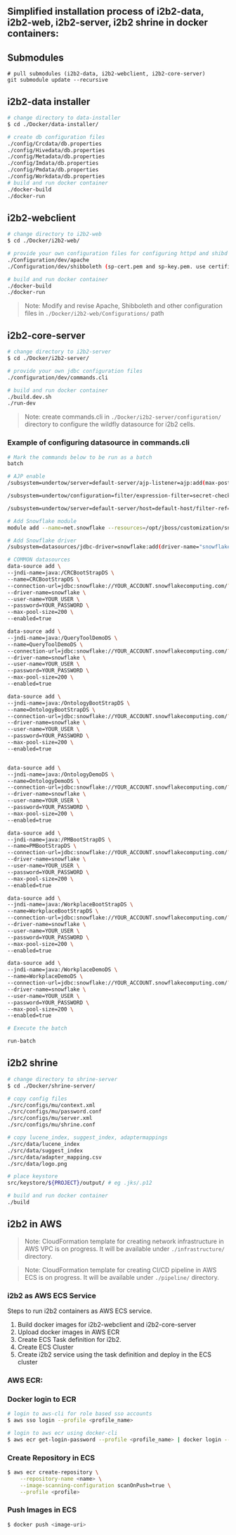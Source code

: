 ## Simplified installation process of i2b2-data, i2b2-web, i2b2-server, i2b2 shrine in docker containers:


## Submodules
```
# pull submodules (i2b2-data, i2b2-webclient, i2b2-core-server)
git submodule update --recursive
```

## i2b2-data installer 
```sh
# change directory to data-installer
$ cd ./Docker/data-installer/

# create db configuration files 
./config/Crcdata/db.properties 
./config/Hivedata/db.properties
./config/Metadata/db.properties
./config/Imdata/db.properties 
./config/Pmdata/db.properties 
./config/Workdata/db.properties
# build and run docker container
./docker-build
./docker-run

```
##  i2b2-webclient

```sh
# change directory to i2b2-web
$ cd ./Docker/i2b2-web/

# provide your own configuration files for configuring httpd and shibd services
./Configuration/dev/apache
./Configuration/dev/shibboleth (sp-cert.pem and sp-key.pem. use certificate.cnf to generate keys)

# build and run docker container
./docker-build
./docker-run

```
> Note: Modify and revise Apache, Shibboleth and other configuration files  in `./Docker/i2b2-web/Configurations/` path

##  i2b2-core-server

```sh
# change directory to i2b2-server
$ cd ./Docker/i2b2-server/

# provide your own jdbc configuration files 
./configuration/dev/commands.cli

# build and run docker container
./build.dev.sh
./run-dev

```
> Note: create commands.cli in `./Docker/i2b2-server/configuration/` directory to configure the wildfly datasource for i2b2 cells.

### Example of configuring datasource in commands.cli
```sh
# Mark the commands below to be run as a batch
batch

# AJP enable
/subsystem=undertow/server=default-server/ajp-listener=ajp:add(max-post-size=10485760000,socket-binding=ajp, scheme=http)

/subsystem=undertow/configuration=filter/expression-filter=secret-checker:add(expression="not equals(%{r,secret}, 'YOUR_SECRET') -> response-code(403)")

/subsystem=undertow/server=default-server/host=default-host/filter-ref=secret-checker:add(predicate="equals(%p, 8009)")

# Add Snowflake module
module add --name=net.snowflake --resources=/opt/jboss/customization/snowflake-jdbc-3.13.30.jar

# Add Snowflake driver
/subsystem=datasources/jdbc-driver=snowflake:add(driver-name="snowflake",driver-module-name="net.snowflake",driver-class-name=net.snowflake.client.jdbc.SnowflakeDriver)

# COMMON datasources
data-source add \
--jndi-name=java:/CRCBootStrapDS \
--name=CRCBootStrapDS \
--connection-url=jdbc:snowflake://YOUR_ACCOUNT.snowflakecomputing.com/?db=I2B2_DEV&schema=I2B2HIVE&warehouse=I2B2_DEV_WH&role=I2B2_DEV_APP_ROLE&CLIENT_RESULT_COLUMN_CASE_INSENSITIVE=true \
--driver-name=snowflake \
--user-name=YOUR_USER \
--password=YOUR_PASSWORD \
--max-pool-size=200 \
--enabled=true

data-source add \
--jndi-name=java:/QueryToolDemoDS \
--name=QueryToolDemoDS \
--connection-url=jdbc:snowflake://YOUR_ACCOUNT.snowflakecomputing.com/?db=I2B2_DEV&schema=I2B2DATA&warehouse=I2B2_DEV_WH&role=I2B2_DEV_APP_ROLE&CLIENT_RESULT_COLUMN_CASE_INSENSITIVE=true \
--driver-name=snowflake \
--user-name=YOUR_USER \
--password=YOUR_PASSWORD \
--max-pool-size=200 \
--enabled=true

data-source add \
--jndi-name=java:/OntologyBootStrapDS \
--name=OntologyBootStrapDS \
--connection-url=jdbc:snowflake://YOUR_ACCOUNT.snowflakecomputing.com/?db=I2B2_DEV&schema=I2B2HIVE&warehouse=I2B2_DEV_WH&role=I2B2_DEV_APP_ROLE&CLIENT_RESULT_COLUMN_CASE_INSENSITIVE=true \
--driver-name=snowflake \
--user-name=YOUR_USER \
--password=YOUR_PASSWORD \
--max-pool-size=200 \
--enabled=true


data-source add \
--jndi-name=java:/OntologyDemoDS \
--name=OntologyDemoDS \
--connection-url=jdbc:snowflake://YOUR_ACCOUNT.snowflakecomputing.com/?db=I2B2_DEV&schema=I2B2METADATA&warehouse=I2B2_DEV_WH&role=I2B2_DEV_APP_ROLE&CLIENT_RESULT_COLUMN_CASE_INSENSITIVE=true \
--driver-name=snowflake \
--user-name=YOUR_USER \
--password=YOUR_PASSWORD \
--max-pool-size=200 \
--enabled=true

data-source add \
--jndi-name=java:/PMBootStrapDS \
--name=PMBootStrapDS \
--connection-url=jdbc:snowflake://YOUR_ACCOUNT.snowflakecomputing.com/?db=I2B2_DEV&schema=I2B2PM&warehouse=I2B2_DEV_WH&role=I2B2_DEV_APP_ROLE&CLIENT_RESULT_COLUMN_CASE_INSENSITIVE=true \
--driver-name=snowflake \
--user-name=YOUR_USER \
--password=YOUR_PASSWORD \
--max-pool-size=200 \
--enabled=true

data-source add \
--jndi-name=java:/WorkplaceBootStrapDS \
--name=WorkplaceBootStrapDS \
--connection-url=jdbc:snowflake://YOUR_ACCOUNT.snowflakecomputing.com/?db=I2B2_DEV&schema=I2B2HIVE&warehouse=I2B2_DEV_WH&role=I2B2_DEV_APP_ROLE&CLIENT_RESULT_COLUMN_CASE_INSENSITIVE=true \
--driver-name=snowflake \
--user-name=YOUR_USER \
--password=YOUR_PASSWORD \
--max-pool-size=200 \
--enabled=true

data-source add \
--jndi-name=java:/WorkplaceDemoDS \
--name=WorkplaceDemoDS \
--connection-url=jdbc:snowflake://YOUR_ACCOUNT.snowflakecomputing.com/?db=I2B2_DEV&schema=I2B2WORKDATA&warehouse=I2B2_DEV_WH&role=I2B2_DEV_APP_ROLE&CLIENT_RESULT_COLUMN_CASE_INSENSITIVE=true \
--driver-name=snowflake \
--user-name=YOUR_USER \
--password=YOUR_PASSWORD \
--max-pool-size=200 \
--enabled=true

# Execute the batch

run-batch
```
##  i2b2 shrine
```sh
# change directory to shrine-server
$ cd ./Docker/shrine-server/

# copy config files 
./src/configs/mu/context.xml
./src/configs/mu/password.conf
./src/configs/mu/server.xml
./src/configs/mu/shrine.conf

# copy lucene_index, suggest_index, adaptermappings
./src/data/lucene_index
./src/data/suggest_index
./src/data/adapter_mapping.csv
./src/data/logo.png

# place keystore
src/keystore/${PROJECT}/output/ # eg .jks/.p12

# build and run docker container
./build

```

## i2b2 in AWS

> Note: CloudFormation template for creating network infrastructure in AWS VPC is on progress. It will be available under  `./infrastructure/` directory.

> Note: CloudFormation template for creating CI/CD pipeline in AWS ECS is on progress. It will be available under  `./pipeline/` directory.

### i2b2 as AWS ECS Service
Steps to run i2b2 containers as AWS ECS service.
1. Build docker images for i2b2-webclient and i2b2-core-server
2. Upload docker images in AWS ECR
2. Create ECS Task definition for i2b2.
3. Create ECS Cluster
4. Create i2b2 service using the task definition and deploy in the ECS cluster

### AWS ECR:

### Docker login to ECR
```sh
# login to aws-cli for role based sso accounts
$ aws sso login --profile <profile_name>

# login to aws ecr using docker-cli
$ aws ecr get-login-password --profile <profile_name> | docker login --username AWS --password-stdin <account_id>.dkr.ecr.<region>.amazonaws.com
```

### Create Repository in ECS
```sh
$ aws ecr create-repository \
    --repository-name <name> \
    --image-scanning-configuration scanOnPush=true \
    --profile <profile>
```

### Push Images in ECS
```sh
$ docker push <image-uri>
```
